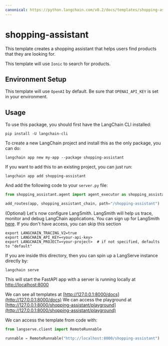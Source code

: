 ```yaml
---
canonical: https://python.langchain.com/v0.2/docs/templates/shopping-assistant/
---
```


# shopping-assistant

This template creates a shopping assistant that helps users find products that they are looking for.

This template will use `Ionic` to search for products.

## Environment Setup

This template will use `OpenAI` by default.
Be sure that `OPENAI_API_KEY` is set in your environment.

## Usage

To use this package, you should first have the LangChain CLI installed:

```shell
pip install -U langchain-cli
```

To create a new LangChain project and install this as the only package, you can do:

```shell
langchain app new my-app --package shopping-assistant
```

If you want to add this to an existing project, you can just run:

```shell
langchain app add shopping-assistant
```

And add the following code to your `server.py` file:
```python
from shopping_assistant.agent import agent_executor as shopping_assistant_chain

add_routes(app, shopping_assistant_chain, path="/shopping-assistant")
```

(Optional) Let's now configure LangSmith.
LangSmith will help us trace, monitor and debug LangChain applications.
You can sign up for LangSmith [here](https://smith.langchain.com/).
If you don't have access, you can skip this section

```shell
export LANGCHAIN_TRACING_V2=true
export LANGCHAIN_API_KEY=<your-api-key>
export LANGCHAIN_PROJECT=<your-project>  # if not specified, defaults to "default"
```

If you are inside this directory, then you can spin up a LangServe instance directly by:

```shell
langchain serve
```

This will start the FastAPI app with a server is running locally at
[http://localhost:8000](http://localhost:8000)

We can see all templates at [http://127.0.0.1:8000/docs](http://127.0.0.1:8000/docs)
We can access the playground at [http://127.0.0.1:8000/shopping-assistant/playground](http://127.0.0.1:8000/shopping-assistant/playground)

We can access the template from code with:

```python
from langserve.client import RemoteRunnable

runnable = RemoteRunnable("http://localhost:8000/shopping-assistant")
```